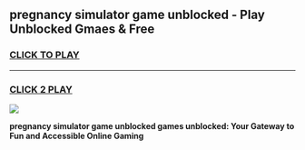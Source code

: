 
## pregnancy simulator game unblocked - Play Unblocked Gmaes & Free
<h3>
<a href="https://premium.freeplayer.one?title=pregnancy_simulator_game_unblocked&ref=19F">CLICK TO PLAY</a></h3>
<hr>

<h3>
<a href="https://premium.freeplayer.one?title=pregnancy_simulator_game_unblocked&ref=19F">CLICK 2 PLAY</a>
  
</h3>

<a href="https://premium.freeplayer.one?title=pregnancy_simulator_game_unblocked&ref=19F/"><img src="https://clearcache.store/games.png"></a>


**pregnancy simulator game unblocked games unblocked: Your Gateway to Fun and Accessible Online Gaming**
